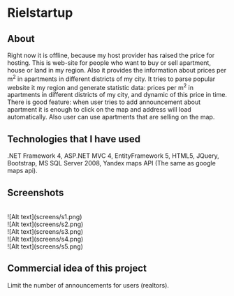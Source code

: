 # Rielstartup

## About 
Right now it is offline, because my host provider has raised the price for hosting. 
This is web-site for people who want to buy or sell apartment, house or land in my region. 
Also it provides the information about prices per m<sup>2</sup> in apartments in different districts of my city. It tries to parse popular website it my region and generate statistic data: prices per m<sup>2</sup> in apartments in different districts of my city, and dynamic of this price in time. 
There is good feature: when user tries to add announcement about apartment it is enough to click on the map and address will load automatically. Also user can use apartments that are selling on the map.

## Technologies that I have used
.NET Framework 4, ASP.NET MVC 4, EntityFramework 5, HTML5, JQuery, Bootstrap, MS SQL Server 2008, Yandex maps API (The same as google maps api).

## Screenshots
<br/>
![Alt text](screens/s1.png)
<br/>
![Alt text](screens/s2.png)
<br/>
![Alt text](screens/s3.png)
<br/>
![Alt text](screens/s4.png)
<br/>
![Alt text](screens/s5.png)
<br/>

## Commercial idea of this project 
Limit the number of announcements for users (realtors). 


